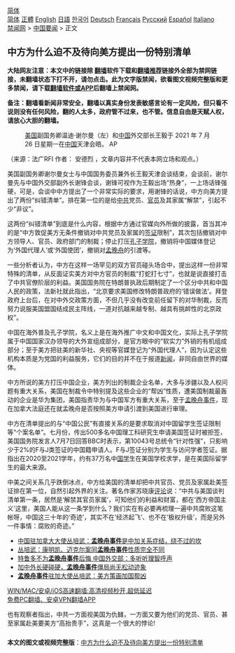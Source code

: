  <!-- 面包屑导航 --> <div class="breadcrumb"><!-- GTranslate: https://gtranslate.io/ -->  <div class="switcher notranslate">  <div class="selected">  <a href="#" onclick="return false;"> 简体</a>  </div>  <div class="option">  <a href="https://www.bannedbook.org" onclick="doGTranslate('zh-CN|zh-CN');jQuery('div.switcher div.selected a').html(jQuery(this).html());return false;" title="简体中文" class="nturl selected"> 简体</a>  <a href="https://www.bannedbook.org/zh-tw/" onclick="doGTranslate('zh-CN|zh-TW');jQuery('div.switcher div.selected a').html(jQuery(this).html());return false;" title="繁體中文" class="nturl"> 正體</a>  <a href="https://www.bannedbook.org/en/" onclick="doGTranslate('zh-CN|en');jQuery('div.switcher div.selected a').html(jQuery(this).html());return false;" title="English" class="nturl"> English</a>  <a href="https://www.bannedbook.org/ja/" onclick="doGTranslate('zh-CN|ja');jQuery('div.switcher div.selected a').html(jQuery(this).html());return false;" title="日本語" class="nturl"> 日語</a>  <a href="https://www.bannedbook.org/ko/" onclick="doGTranslate('zh-CN|ko');jQuery('div.switcher div.selected a').html(jQuery(this).html());return false;" title="한국어" class="nturl"> 한국어</a>  <a href="https://www.bannedbook.org/de/" onclick="doGTranslate('zh-CN|de');jQuery('div.switcher div.selected a').html(jQuery(this).html());return false;" title="Deutsch" class="nturl"> Deutsch</a>  <a href="https://www.bannedbook.org/fr/" onclick="doGTranslate('zh-CN|fr');jQuery('div.switcher div.selected a').html(jQuery(this).html());return false;" title="Français" class="nturl"> Français</a>  <a href="https://www.bannedbook.org/ru/" onclick="doGTranslate('zh-CN|ru');jQuery('div.switcher div.selected a').html(jQuery(this).html());return false;" title="Русский" class="nturl"> Русский</a>  <a href="https://www.bannedbook.org/es/" onclick="doGTranslate('zh-CN|es');jQuery('div.switcher div.selected a').html(jQuery(this).html());return false;" title="Español" class="nturl"> Español</a>  <a href="https://www.bannedbook.org/it/" onclick="doGTranslate('zh-CN|it');jQuery('div.switcher div.selected a').html(jQuery(this).html());return false;" title="Italiano" class="nturl"> Italiano</a>  </div>  </div>      <div class='breadcrumb-sub'><!-- Breadcrumb NavXT 6.3.0 --> <a href="https://www.bannedbook.org/" class="home">禁闻网</a> &gt; <a href="https://www.bannedbook.org/bnews/headline/" class="category">中国要闻</a> &gt; 正文</div></div><h2>中方为什么迫不及待向美方提出一份特别清单</h2> <p class="notice"><b>大陆网友注意：本文中的链接除 <a href="https://github.com/bannedbook/fanqiang" >翻墙</a>软件下载和<a href="https://github.com/killgcd/justmysocks/blob/master/README.md">翻墙推荐</a>链接外全部为禁网链接，未翻墙状态下打不开，请勿点击。此为文字版禁闻，欲看图文视频完整版和更多禁闻，请下载<a href="https://github.com/bannedbook/fanqiang">翻墙软件或APP</a>后翻墙上禁闻网。</p><p>备注：翻墙看新闻非常安全，翻墙以真实身份发表敏感言论有一定风险，但只看不说则没有任何风险，翻的人太多，政府管不过来，也不管。信息自由是天赋人权，请放心大胆的翻墙。</b></p>  <div class="entry"> <figure>                <figcaption>                <a href="https://www.bannedbook.org/bnews/tag/%e7%be%8e%e5%9b%bd/" class="st_tag internal_tag" rel="tag" title="标签 美国 下的日志">美国</a>副国务卿温迪·谢尔曼（左）和<span class='wp_keywordlink_affiliate'><a href="https://www.bannedbook.org/" title="中国" target="_blank">中国</a></span>外交部长王毅于 2021 年 7 月 26 日星期一在<a href="https://www.bannedbook.org/bnews/tag/%E4%B8%AD%E5%9B%BD/" class="st_tag internal_tag" rel="tag" title="标签 中国 下的日志">中国</a>天津会晤。                AP            </figcaption></figure> <p>（来源：法广RFI                                      作者：                                                                                                     安德烈                                                                                            ，文章内容并不代表本网立场和观点。）</p> <p >                    美国副国务卿谢尔曼女士与中国国务委员兼外长王毅天津会谈结束，会谈前，谢尔曼先与中国外交部副外长谢锋会谈，谢锋可视作为王毅出场“热身”，一上场话锋强硬，可是，会谈中中方提出了一个非常实际的要求，用谢锋的话说，中方向美方提出了两份“纠错清单”。排在第一位的是给<a href="https://www.bannedbook.org/bnews/tag/%e4%b8%ad%e5%85%b1/" class="st_tag internal_tag" rel="tag" title="标签 中共 下的日志">中共</a>党员、<a href="https://www.bannedbook.org/bnews/tag/%E5%AE%98%E5%91%98/" class="st_tag internal_tag" rel="tag" title="标签 官员 下的日志">官员</a>及其家属“解禁”，引起不少“非议”。                </p>  <p>这两份“纠错清单”到底是什么内容，根据中方通过官媒向外所做的披露，首当其冲的是“中方敦促美方无条件撤销对中共党员及家属的<a href="https://www.bannedbook.org/bnews/tag/%e7%ad%be%e8%af%81/" class="st_tag internal_tag" rel="tag" title="标签 签证 下的日志">签证</a>限制”，其次包括撤销对中方领导人、官员、政府部门的制裁；停止打压<a href="https://www.bannedbook.org/bnews/tag/%e5%ad%94%e5%ad%90%e5%ad%a6%e9%99%a2/" class="st_tag internal_tag" rel="tag" title="标签 孔子学院 下的日志">孔子学院</a>，撤销将中国媒体登记为‘外国代理人’或‘外国使团’，撤销对<a href="https://www.bannedbook.org/bnews/tag/%e5%ad%9f%e6%99%9a%e8%88%9f/" class="st_tag internal_tag" rel="tag" title="标签 孟晚舟 下的日志">孟晚舟</a>的引渡等。</p> <p>一些分析者认为，中方在这样一场罕见的双方官员碰头场合中，提出这样一份非常特殊的清单，从反面证实美方对中方官员的制裁“打蛇打七寸”，也就是说直接打击了中共官僚阶层的利益。美国国务院在特朗普执政后期制定了一个区分中共和中国人民的政策，法新社就此指出，“北京要求美国修改特朗普政府的‘错误做法’。拜登政府上台后，在对中外交政策方面，不但几乎没有改变前任留下的对华制裁，反而努力说服美国盟国结成民主阵线，一道对抗越来越专制、越具有挑衅性的北京政权”。</p>  <p>中国在海外普及孔子学院，名义上是在海外推广中文和中国文化，实际上孔子学院属于中国国家汉办领导的大外宣组成部分，是官方眼中的“软实力”外销的有机组成部分；至于美方把驻美的新华社、央视等官媒登记为“外国代理人”，因为认定这些机构本质是为党国的利益服务，它们的目的并不在于报道<span class='wp_keywordlink_affiliate'><a href="https://www.bannedbook.org/" title="新闻">新闻</a></span>，非同自由世界的媒体。</p> <p>中方所说的美方打压中国企业，美方列出的制裁企业名单，大多与涉疆以及人权问题有重大关系，美国在制裁令中特别提及这些企业的“帮凶”性质，遭美国制裁最轰动的企业是华为集团，美国指责华为与中国军方有重大关系，至于<a href="https://www.bannedbook.org/bnews/tag/%e5%ad%9f%e6%99%9a%e8%88%9f%e4%ba%8b%e4%bb%b6/" class="st_tag internal_tag" rel="tag" title="标签 孟晚舟事件 下的日志">孟晚舟事件</a>，现在加拿大法庭还在就孟晚舟是否按照美方申请引渡到美国进行审理。</p>  <p>中方在清单提出的与“中国公民”有直接关系的是要求取消对中国留学生签证限制等“个案名单”。七月份，传出500多名中国理工科研究生申请美国签证时被拒签，美国国务院发言人7月7日回答BBC时表示，第10043号总统令“针对性强”，只影响少于2%的F与J类签证的中国籍申请人。F与J签证分别为学生与访问学者签证。据指出在2020至2021学年，约有37万名中<span class='wp_keywordlink'><a href="https://www.bannedbook.org/forum24/" title="国学传统文化禁书" target="_blank">国学</a></span>生在美国学校求学，是在美国际留学生的最大来源。</p> <p>中美之间关系几乎跌倒冰点，中方给美国的清单却把中共官员、党员及家属赴美签证排在第一位，自然引起外界的关注。著名作家苏晓康<span class='wp_keywordlink_affiliate'><a href="https://www.bannedbook.org/bnews/comments/" title="新闻评论" target="_blank">评论</a></span>说：“中共与美国谈判清单第一条，居然是‘解禁其官员家属’，可知他们的利益和财富，都在‘西方帝国主义’这里，美国人能从这一条学到什么？我们实在有必要再梳理一遍中共腐败这笔帐呀，中国这三十年的‘奇迹’，其实不在‘经济起飞’、也不在‘极权升级’，而是另外一件事情：腐败的奇迹。”</p>  <ul class='op-related-articles' title='相关阅读'> <li><a href='https://www.bannedbook.org/bnews/baitai/20210508/1542426.html' target='_blank'>中国驻加拿大大使丛培武：<b>孟晚舟事件</b>是中加关系症结，绕不过的坎</a></li> <li><a href='https://www.bannedbook.org/bnews/baitai/20201212/1446516.html' target='_blank'>丛培武：康明凯、迈克尔案同<b>孟晚舟事件</b>性质完全不同</a></li> <li><a href='https://www.bannedbook.org/bnews/baitai/20201120/1434259.html' target='_blank'>特鲁多不为<b>孟晚舟事件</b>后悔 中国外交部：多听听理智呼声</a></li> <li><a href='https://www.bannedbook.org/bnews/headline/20200826/1386269.html' target='_blank'>加中外长硬碰硬，<b>孟晚舟事件</b>僵局尚无松动迹象</a></li> <li><a href='https://www.bannedbook.org/bnews/baitai/20200807/1376271.html' target='_blank'><b>孟晚舟事件</b>驻加大使丛培武：美方策画加国帮凶</a></li> </ul> <p class="texttj"> <a href="https://github.com/bannedbook/fanqiang/wiki/V2ray%E6%9C%BA%E5%9C%BA" target="_blank">WIN/MAC/安卓/iOS高速翻墙:高清视频秒开,超低延迟</a><br/> <a href="https://github.com/bannedbook/fanqiang/wiki/%E7%A6%81%E9%97%BB%E7%BD%91%E5%AE%89%E5%8D%93%E7%BF%BB%E5%A2%99%E6%96%B0%E9%97%BBAPP" target="_blank">免费PC翻墙、安卓VPN翻墙APP</a></p><p>也有观察者指出，中共一方面视美国为仇雠，一方面又要为他们的党员、官员、甚至家属赴美要美方“高抬贵手”，这真是一个很大的悖论!</p><a name='sharetosocial'></a>  <div style="margin-bottom:5px;padding-bottom:5px;clear:both"> <div id="archive-pix-1" class="banner-ads"> <!-- AuctionX Display platform tag START --> <div id="26318x728x90x621x_ADSLOT2" clicktrack="%%CLICK_URL_ESC%%"></div> <!-- AuctionX Display platform tag END --> </div> <div id="archive-pix-2" class="banner-ads"> <!-- AuctionX Display platform tag START --> <div id="26315x300x250x621x_ADSLOT2" clicktrack="%%CLICK_URL_ESC%%"></div> <!-- AuctionX Display platform tag END --> </div> </div>  <div id="archive-pix-1" class="banner-ads"> <!-- AuctionX Display platform tag START --> <div id="26318x728x90x621x_ADSLOT3" clicktrack="%%CLICK_URL_ESC%%"></div> <!-- AuctionX Display platform tag END --> </div> <div><b>本文的图文或视频完整版</b>：<a href='https://www.bannedbook.org/bnews/headline/20210727/1594819.html'>中方为什么迫不及待向美方提出一份特别清单</a></div>  </div><!--END ENTRY--> 